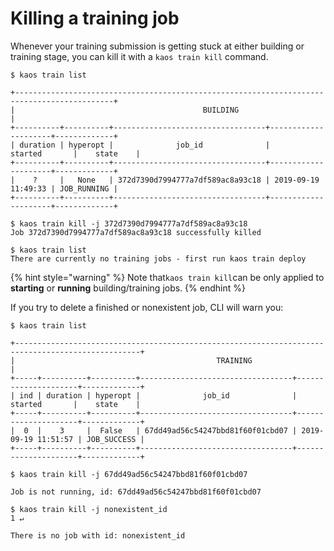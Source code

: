 # Killing a training job

Whenever your training submission is getting stuck at either building or training stage, you can kill it with a `kaos train kill` command.

```text
$ kaos train list

+--------------------------------------------------------------------------------------------+
|                                          BUILDING                                          |
+----------+----------+----------------------------------+---------------------+-------------+
| duration | hyperopt |              job_id              |       started       |    state    |
+----------+----------+----------------------------------+---------------------+-------------+
|    ?     |   None   | 372d7390d7994777a7df589ac8a93c18 | 2019-09-19 11:49:33 | JOB_RUNNING |
+----------+----------+----------------------------------+---------------------+-------------+

$ kaos train kill -j 372d7390d7994777a7df589ac8a93c18
Job 372d7390d7994777a7df589ac8a93c18 successfully killed

$ kaos train list
There are currently no training jobs - first run kaos train deploy
```

{% hint style="warning" %}
Note that`kaos train kill`can be only applied to **starting** or **running** building/training jobs.
{% endhint %}

If you try to delete a finished or nonexistent job, CLI will warn you:

```text
$ kaos train list

+--------------------------------------------------------------------------------------------------+
|                                             TRAINING                                             |
+-----+----------+----------+----------------------------------+---------------------+-------------+
| ind | duration | hyperopt |              job_id              |       started       |    state    |
+-----+----------+----------+----------------------------------+---------------------+-------------+
|  0  |    3     |  False   | 67dd49ad56c54247bbd81f60f01cbd07 | 2019-09-19 11:51:57 | JOB_SUCCESS |
+-----+----------+----------+----------------------------------+---------------------+-------------+

$ kaos train kill -j 67dd49ad56c54247bbd81f60f01cbd07

Job is not running, id: 67dd49ad56c54247bbd81f60f01cbd07

$ kaos train kill -j nonexistent_id                                                                                                             1 ↵

There is no job with id: nonexistent_id
```

